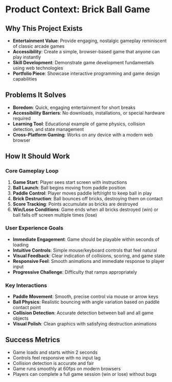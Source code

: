# Product Context: Brick Ball Game

## Why This Project Exists
- **Entertainment Value**: Provide engaging, nostalgic gameplay reminiscent of classic arcade games
- **Accessibility**: Create a simple, browser-based game that anyone can play instantly
- **Skill Development**: Demonstrate game development fundamentals using web technologies
- **Portfolio Piece**: Showcase interactive programming and game design capabilities

## Problems It Solves
- **Boredom**: Quick, engaging entertainment for short breaks
- **Accessibility Barriers**: No downloads, installations, or special hardware required
- **Learning Tool**: Educational example of game physics, collision detection, and state management
- **Cross-Platform Gaming**: Works on any device with a modern web browser

## How It Should Work

### Core Gameplay Loop
1. **Game Start**: Player sees start screen with instructions
2. **Ball Launch**: Ball begins moving from paddle position
3. **Paddle Control**: Player moves paddle left/right to keep ball in play
4. **Brick Destruction**: Ball bounces off bricks, destroying them on contact
5. **Score Tracking**: Points accumulate as bricks are destroyed
6. **Win/Lose Conditions**: Game ends when all bricks destroyed (win) or ball falls off screen multiple times (lose)

### User Experience Goals
- **Immediate Engagement**: Game should be playable within seconds of loading
- **Intuitive Controls**: Simple mouse/keyboard controls that feel natural
- **Visual Feedback**: Clear indication of collisions, scoring, and game state
- **Responsive Feel**: Smooth animations and immediate response to player input
- **Progressive Challenge**: Difficulty that ramps appropriately

### Key Interactions
- **Paddle Movement**: Smooth, precise control via mouse or arrow keys
- **Ball Physics**: Realistic bouncing with angle variation based on paddle contact point
- **Collision Detection**: Accurate detection between ball and all game objects
- **Visual Polish**: Clean graphics with satisfying destruction animations

## Success Metrics
- Game loads and starts within 2 seconds
- Controls feel responsive with no input lag
- Collision detection is accurate and fair
- Game runs smoothly at 60fps on modern browsers
- Players can complete a full game session (win or lose) without bugs
